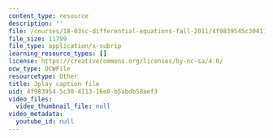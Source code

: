 ```yaml
---
content_type: resource
description: ''
file: /courses/18-03sc-differential-equations-fall-2011/4f9839545c30411316e0b5abdb58aef3_X5-ucBtneVM.srt
file_size: 11799
file_type: application/x-subrip
learning_resource_types: []
license: https://creativecommons.org/licenses/by-nc-sa/4.0/
ocw_type: OCWFile
resourcetype: Other
title: 3play caption file
uid: 4f983954-5c30-4113-16e0-b5abdb58aef3
video_files:
  video_thumbnail_file: null
video_metadata:
  youtube_id: null
---
```


